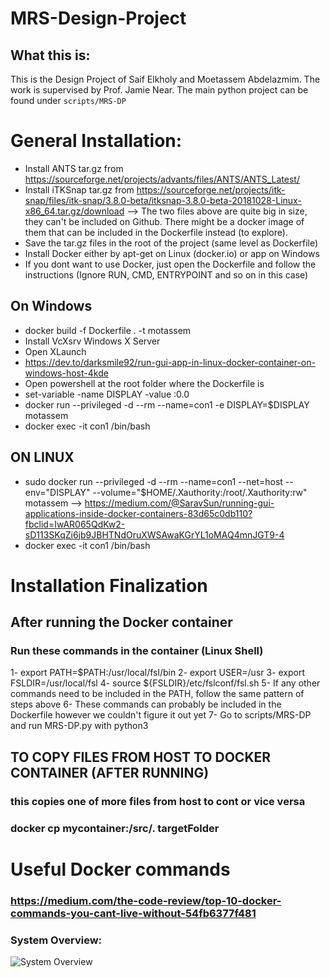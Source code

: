 # MRS-Design-Project

## What this is:

This is the Design Project of Saif Elkholy and Moetassem Abdelazmim. The work is supervised by Prof. Jamie Near.
The main python project can be found under `scripts/MRS-DP`


# General Installation:
- Install ANTS tar.gz from https://sourceforge.net/projects/advants/files/ANTS/ANTS_Latest/
- Install iTKSnap tar.gz from https://sourceforge.net/projects/itk-snap/files/itk-snap/3.8.0-beta/itksnap-3.8.0-beta-20181028-Linux-x86_64.tar.gz/download
 --> The two files above are quite big in size, they can't be included on Github. There might be a docker image of them that can be included in the Dockerfile instead (to explore).
- Save the tar.gz files in the root of the project (same level as Dockerfile)
- Install Docker either by apt-get on Linux (docker.io) or app on Windows  
- If you dont want to use Docker, just open the Dockerfile and follow the instructions (Ignore RUN, CMD, ENTRYPOINT and so on in this case)

## On Windows
- docker build -f Dockerfile . -t motassem
- Install  VcXsrv Windows X Server
- Open XLaunch
- https://dev.to/darksmile92/run-gui-app-in-linux-docker-container-on-windows-host-4kde
- Open powershell at the root folder where the Dockerfile is
- set-variable -name DISPLAY -value <YOUR-IP>:0.0
- docker run --privileged -d --rm --name=con1 -e DISPLAY=$DISPLAY motassem
- docker exec -it con1 /bin/bash

## ON LINUX
- sudo docker run --privileged -d --rm --name=con1 --net=host --env="DISPLAY" --volume="$HOME/.Xauthority:/root/.Xauthority:rw" motassem
--> https://medium.com/@SaravSun/running-gui-applications-inside-docker-containers-83d65c0db110?fbclid=IwAR065QdKw2-sD113SKqZi6jb9JBHTNdOruXWSAwaKGrYL1oMAQ4mnJGT9-4
- docker exec -it con1 /bin/bash

# Installation Finalization
## After running the Docker container
### Run these commands in the container (Linux Shell)
1- export PATH=$PATH:/usr/local/fsl/bin
2- export USER=/usr
3- export FSLDIR=/usr/local/fsl
4- source ${FSLDIR}/etc/fslconf/fsl.sh
5- If any other commands need to be included in the PATH, follow the same pattern of steps above
6- These commands can probably be included in the Dockerfile however we couldn't figure it out yet
7- Go to scripts/MRS-DP and run MRS-DP.py with python3

## TO COPY FILES FROM HOST TO DOCKER CONTAINER (AFTER RUNNING)
### this copies one of more files from host to cont or vice versa
### docker cp mycontainer:/src/. targetFolder

# Useful Docker commands 
### https://medium.com/the-code-review/top-10-docker-commands-you-cant-live-without-54fb6377f481

### System Overview:

![System Overview](https://bitbucket.org/selkholy/mrs-design-project/raw/6c892c5c5a9e8e546891f546bf54200a70894084/Diagrams/mrs-design-python-project.jpg)